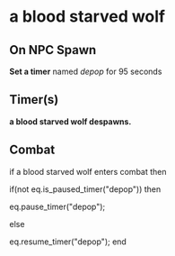 # a blood starved wolf
## On NPC Spawn

**Set a timer** named *depop* for 95 seconds
## Timer(s)

**a blood starved wolf despawns.**
## Combat

if a blood starved wolf enters combat  then


if(not eq.is_paused_timer("depop")) then



eq.pause_timer("depop");


else


eq.resume_timer("depop");
end